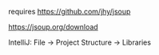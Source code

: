 requires https://github.com/jhy/jsoup

https://jsoup.org/download

IntelliJ: File -> Project Structure -> Libraries